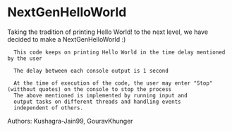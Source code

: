 # NextGenHelloWorld
Taking the tradition of printing Hello World! to the next level, we have decided to make a NextGenHelloWorld :)

      This code keeps on printing Hello World in the time delay mentioned by the user     
      
      The delay between each console output is 1 second    
      
      At the time of execution of the code, the user may enter "Stop" (witthout quotes) on the console to stop the process 
      The above mentioned is implemented by running input and
      output tasks on different threads and handling events
      independent of others.


Authors: Kushagra-Jain99, GouravKhunger
    
